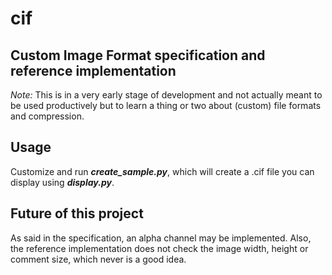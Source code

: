 __cif__
=======

Custom Image Format specification and reference implementation
--------------------------------------------------------------
*Note:* This is in a very early stage of development and not actually meant to be used productively but to learn a thing or two about (custom) file formats and compression.

Usage
-----
Customize and run __*create_sample.py*__, which will create a .cif file you can display using __*display.py*__.

Future of this project
----------------------
As said in the specification, an alpha channel may be implemented. Also, the reference implementation does not check the image width, height or comment size, which never is a good idea.
